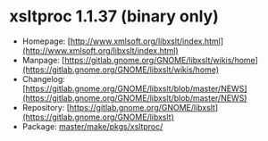 # xsltproc 1.1.37 (binary only)
 - Homepage: [http://www.xmlsoft.org/libxslt/index.html](http://www.xmlsoft.org/libxslt/index.html)
 - Manpage: [https://gitlab.gnome.org/GNOME/libxslt/wikis/home](https://gitlab.gnome.org/GNOME/libxslt/wikis/home)
 - Changelog: [https://gitlab.gnome.org/GNOME/libxslt/blob/master/NEWS](https://gitlab.gnome.org/GNOME/libxslt/blob/master/NEWS)
 - Repository: [https://gitlab.gnome.org/GNOME/libxslt](https://gitlab.gnome.org/GNOME/libxslt)
 - Package: [master/make/pkgs/xsltproc/](https://github.com/Freetz-NG/freetz-ng/tree/master/make/pkgs/xsltproc/)

